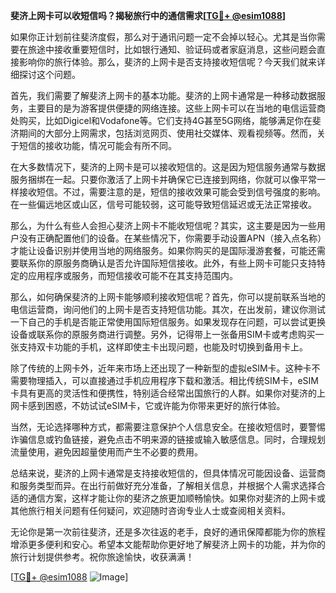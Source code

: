 **斐济上网卡可以收短信吗？揭秘旅行中的通信需求[[TG💪+ @esim1088](https://t.me/s/esim1088)]**

如果你正计划前往斐济度假，那么对于通讯问题一定不会掉以轻心。尤其是当你需要在旅途中接收重要短信时，比如银行通知、验证码或者家庭消息，这些问题会直接影响你的旅行体验。那么，斐济的上网卡是否支持接收短信呢？今天我们就来详细探讨这个问题。

首先，我们需要了解斐济上网卡的基本功能。斐济的上网卡通常是一种移动数据服务，主要目的是为游客提供便捷的网络连接。这些上网卡可以在当地的电信运营商处购买，比如Digicel和Vodafone等。它们支持4G甚至5G网络，能够满足你在斐济期间的大部分上网需求，包括浏览网页、使用社交媒体、观看视频等。然而，关于短信的接收功能，情况可能会有所不同。

在大多数情况下，斐济的上网卡是可以接收短信的。这是因为短信服务通常与数据服务捆绑在一起。只要你激活了上网卡并确保它已连接到网络，你就可以像平常一样接收短信。不过，需要注意的是，短信的接收效果可能会受到信号强度的影响。在一些偏远地区或山区，信号可能较弱，这可能导致短信延迟或无法正常接收。

那么，为什么有些人会担心斐济上网卡不能收短信呢？其实，这主要是因为一些用户没有正确配置他们的设备。在某些情况下，你需要手动设置APN（接入点名称）才能让设备识别并使用当地的网络服务。如果你购买的是国际漫游套餐，可能还需要联系你的原服务商确认是否允许国际短信接收。此外，有些上网卡可能只支持特定的应用程序或服务，而短信接收可能不在其支持范围内。

那么，如何确保斐济的上网卡能够顺利接收短信呢？首先，你可以提前联系当地的电信运营商，询问他们的上网卡是否支持短信功能。其次，在出发前，建议你测试一下自己的手机是否能正常使用国际短信服务。如果发现存在问题，可以尝试更换设备或联系你的原服务商进行调整。另外，记得带上一张备用SIM卡或考虑购买一张支持双卡功能的手机，这样即使主卡出现问题，也能及时切换到备用卡上。

除了传统的上网卡外，近年来市场上还出现了一种新型的虚拟eSIM卡。这种卡不需要物理插入，可以直接通过手机应用程序下载和激活。相比传统SIM卡，eSIM卡具有更高的灵活性和便携性，特别适合经常出国旅行的人群。如果你对斐济的上网卡感到困惑，不妨试试eSIM卡，它或许能为你带来更好的旅行体验。

当然，无论选择哪种方式，都需要注意保护个人信息安全。在接收短信时，要警惕诈骗信息或钓鱼链接，避免点击不明来源的链接或输入敏感信息。同时，合理规划流量使用，避免因超量使用而产生不必要的费用。

总结来说，斐济的上网卡通常是支持接收短信的，但具体情况可能因设备、运营商和服务类型而异。在出行前做好充分准备，了解相关信息，并根据个人需求选择合适的通信方案，这样才能让你的斐济之旅更加顺畅愉快。如果你对斐济的上网卡或其他旅行相关问题有任何疑问，欢迎随时咨询专业人士或查阅相关资料。

无论你是第一次前往斐济，还是多次往返的老手，良好的通讯保障都能为你的旅程增添更多便利和安心。希望本文能帮助你更好地了解斐济上网卡的功能，并为你的旅行计划提供参考。祝你旅途愉快，收获满满！

[[TG💪+ @esim1088](https://t.me/s/esim1088) ![Image](https://i.postimg.cc/4NQfJmqS/Snipaste-2025-05-13-00-14-12.png)]